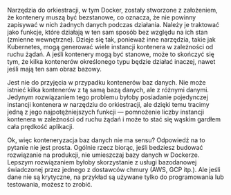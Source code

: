 Narzędzia do orkiestracji, w tym Docker, zostały stworzone z założeniem, że kontenery muszą być bezstanowe, co oznacza, że ​​nie powinny zapisywać w nich żadnych danych podczas działania. Należy je traktować jako funkcje, które działają w ten sam sposób bez względu na ich stan (zmienne wewnętrzne). Dzieje się tak, ponieważ inne narzędzia, takie jak Kubernetes, mogą generować wiele instancji kontenera w zależności od ruchu żądań. A jeśli kontenery mogą być stanowe, może to skończyć się tym, że kilka kontenerów określonego typu będzie działać inaczej, nawet jeśli mają ten sam obraz bazowy.

Jest nie do przyjęcia w przypadku kontenerów baz danych. Nie może istnieć kilka kontenerów z tą samą bazą danych, ale z różnymi danymi. Jedynym rozwiązaniem tego problemu byłoby posiadanie pojedynczej instancji kontenera w narzędziu do orkiestracji, ale dzięki temu tracimy jedną z jego najpotężniejszych funkcji — pomnożenie liczby instancji kontenera w zależności od ruchu żądań i może to stać się wąskim gardłem cała prędkość aplikacji.

Ok, więc konteneryzacja baz danych nie ma sensu? Odpowiedź na to pytanie nie jest prosta. Ogólnie rzecz biorąc, jeśli bedziesz budować rozwiązanie na produkcji, nie umieszczaj bazy danych w Dockerze. Lepszym rozwiązaniem byłoby skorzystanie z usługi bazodanowej świadczonej przez jednego z dostawców chmury (AWS, GCP itp.). Ale jeśli dane nie są krytyczne, na przykład są używane tylko do programowania lub testowania, możesz to zrobić.

